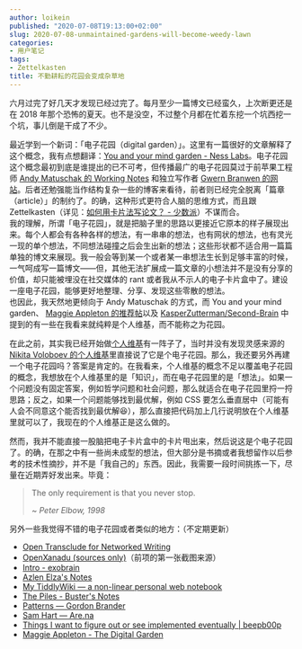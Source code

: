 ```yaml
---
author: loikein
published: "2020-07-08T19:13:00+02:00"
slug: 2020-07-08-unmaintained-gardens-will-become-weedy-lawn
categories:
- 用户笔记
tags:
- Zettelkasten
title: 不勤耕耘的花园会变成杂草地
---
```

六月过完了好几天才发现已经过完了。每月至少一篇博文已经蛮久，上次断更还是在 2018 年那个恐怖的夏天。也不是没空，不过整个月都在忙着东挖一个坑西挖一个坑，事儿倒是干成了不少。  
  
最近学到一个新词：「电子花园（digital garden）」。这里有一篇很好的文章解释了这个概念，我有点想翻译：[You and your mind garden - Ness Labs](https://nesslabs.com/mind-garden)。电子花园这个概念最初到底是谁提出的已不可考，但传播最广的电子花园莫过于前苹果工程师 [Andy Matuschak 的 Working Notes](https://notes.andymatuschak.org/About_these_notes) 和独立写作者 [Gwern Branwen 的网站](https://www.gwern.net/index)。后者还勉强能当作结构复杂一些的博客来看待，前者则已经完全脱离「篇章（article）」的制约了。的确，这种形式更符合人脑的思维方式，而且跟 Zettelkasten（详见：[如何用卡片法写论文？ - 少数派](https://sspai.com/post/59314)）不谋而合。  
我的理解，所谓「电子花园」，就是把脑子里的思路以更接近它原本的样子展现出来。每个人都会有各种各样的想法，有一串串的想法，也有网状的想法，也有灵光一现的单个想法，不同想法碰撞之后会生出新的想法；这些形状都不适合用一篇篇单独的博文来展现。我一般会等到某一个或者某一串想法生长到足够丰富的时候，一气呵成写一篇博文——但，其他无法扩展成一篇文章的小想法并不是没有分享的价值，却只能被埋没在社交媒体的 rant 或者我从不示人的电子卡片盒中了。建设一座电子花园，能够更好地整理、分享、发现这些零散的想法。  
也因此，我天然地更倾向于 Andy Matuschak 的方式，而 You and your mind garden、 [Maggie Appleton 的推荐帖](https://threadreaderapp.com/thread/1250532315459194880.html)以及 [KasperZutterman/Second-Brain](https://github.com/KasperZutterman/Second-Brain) 中提到的有一些在我看来就纯粹是个人维基，而不能称之为花园。  
  
在此之前，其实我已经开始做[个人维基](https://wiki.loikein.one/)有一阵子了，当时并没有发现灵感来源的 [Nikita Voloboev 的个人维基](https://wiki.nikitavoloboev.xyz/)里直接说了它是个电子花园。那么，我还要另外再建一个电子花园吗？答案是肯定的。在我看来，个人维基的概念不足以覆盖电子花园的概念，我想放在个人维基里的是「知识」，而在电子花园里的是「想法」。如果一个问题没有固定答案，例如哲学问题和社会问题，那么就适合在电子花园里捋一捋思路；反之，如果一个问题能够找到最优解，例如 CSS 要怎么垂直居中（可能有人会不同意这个能否找到最优解😆），那么直接把代码加上几行说明放在个人维基里就可以了，我现在的个人维基正是这么做的。  
  
然而，我并不能直接一股脑把电子卡片盒中的卡片甩出来，然后说这是个电子花园了。的确，在那之中有一些尚未成型的想法，但大部分是书摘或者我想留作以后参考的技术性摘抄，并不是「我自己的」东西。因此，我需要一段时间挑拣一下，尽量在近期弄好发出来。毕竟：  
  

> The only requirement is that you never stop.
> 
> ~ <cite>Peter Elbow, 1998</cite>



  
另外一些我觉得不错的电子花园或者类似的地方：（不定期更新）  

-   [Open Transclude for Networked
    Writing](https://subpixel.space/entries/open-transclude/)
-   [OpenXanadu (sources
    only)](http://xanadu.com/xanademos/MoeJusteOrigins.html)（前项的第一张截图来源）
-   [Intro - exobrain](https://beepb00p.xyz/exobrain/)
-   [Azlen Elza's Notes](https://notes.azlen.me/)
-   [My TiddlyWiki — a non-linear personal web
    notebook](https://crazko.github.io/krystal/)
-   [The Piles - Buster's Notes](https://notes.busterbenson.com/piles)
-   [Patterns — Gordon Brander](http://gordonbrander.com/pattern/)
-   [Sam Hart — Are.na](https://www.are.na/sam-hart/all?sort=UPDATED_AT)
-   [Things I want to figure out or see implemented eventually |
    beepb00p](https://beepb00p.xyz/ideas.html)
-   [Maggie Appleton - The Digital
    Garden](https://maggieappleton.com/garden)
